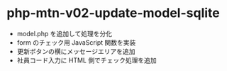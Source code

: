 # php-mtn-v02-update-model-sqlite

- model.php を追加して処理を分化
- form のチェック用 JavaScript 関数を実装
- 更新ボタンの横にメッセージエリアを追加
- 社員コード入力に HTML 側でチェック処理を追加
